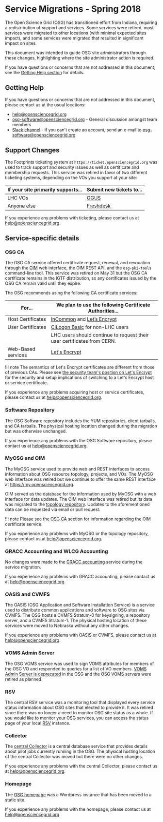 Service Migrations - Spring 2018
================================

The Open Science Grid (OSG) has transitioned effort from Indiana, requiring a redistribution of support and services.
Some services were retired, most services were migrated to other locations (with minimal expected sites impact),
and some services were migrated that resulted in significant impact on sites.

This document was intended to guide OSG site administrators through these changes, highlighting where the site
administrator action is required.

If you have questions or concerns that are not addressed in this document, see the [Getting Help section](#getting-help)
for details.

Getting Help
------------

If you have questions or concerns that are not addressed in this document, please contact us at the usual locations:

-  [help@opensciencegrid.org](mailto:help@opensciencegrid.org)
-  [osg-software@opensciencegrid.org](mailto:osg-software@opensciencegrid.org) - General discussion amongst team members
-  [Slack channel](https://opensciencegrid.slack.com/messages/osg-software) - if you can't create an account, 
   send an e-mail to [osg-software@opensciencegrid.org](mailto:osg-software@opensciencegrid.org)

Support Changes
---------------

The Footprints ticketing system at `https://ticket.opensciencegrid.org` was used to track support and security issues as
well as certificate and membership requests.
This service was retired in favor of two different ticketing systems, depending on the VOs you support at your site:

| If your site primarily supports... | Submit new tickets to...                         |
|------------------------------------|--------------------------------------------------|
| LHC VOs                            | [GGUS](https://ggus.eu)                          |
| Anyone else                        | [Freshdesk](https://support.opensciencegrid.org) |

If you experience any problems with ticketing, please contact us at
[help@opensciencegrid.org](mailto:help@opensciencegrid.org).

Service-specific details
------------------------

### OSG CA ###

The OSG CA service offered certificate request, renewal, and revocation through the [OIM](#myosg-and-oim) web interface, 
the OIM REST API, and the `osg-pki-tools` command-line tool.
This service was retired on May 31 but the OSG CA certificate remains in the IGTF distribution, so any certificates
issued by the OSG CA remain valid until they expire.

The OSG recommends using the following CA certificate services:

| For...             | We plan to use the following Certificate Authorities...                             |
|--------------------|-------------------------------------------------------------------------------------|
| Host  Certificates | [InCommon](https://www.incommon.org/) and [Let’s Encrypt](https://letsencrypt.org/) |
| User Certificates  | [CILogon Basic](https://cilogon.org/) for non-LHC users                             |
|                    | LHC users should continue to request their user certificates from CERN.             |
| Web-Based services | [Let's Encrypt](https://letsencrypt.org)                                            |

!!! note
    The semantics of Let's Encrypt certificates are different from those of previous CAs.
    Please see
    [the security team's position on Let's Encrypt](https://www.opensciencegrid.org/security/LetsEncryptOSGCAbundle/)
    for the security and setup implications of switching to a Let's Encrypt host or service certificate.

If you experience any problems acquiring host or service certificates, please contact us at
[help@opensciencegrid.org](mailto:help@opensciencegrid.org).


### Software Repository ###

The OSG Software repository includes the YUM repositories, client tarballs, and CA tarballs.
The physical hosting location changed during the migration but was otherwise unchanged.

If you experience any problems with the OSG Software repository, please contact us at
[help@opensciencegrid.org](mailto:help@opensciencegrid.org).

### MyOSG and OIM ###

The MyOSG service used to provide web and REST interfaces to access information about OSG resource topology, projects,
and VOs.
The MyOSG web interface was retired but we continue to offer the same REST interface at <https://my.opensciencegrid.org>.

OIM served as the database for the information used by MyOSG with a web
interface for data updates.
The OIM web interface was retired but its data was migrated to the [topology repository](https://github.com/opensciencegrid/topology/).
Updates to the aforementioned data can be requested via email or pull request.

!!! note
    Please see the [OSG CA](#osg-ca) section for information regarding the OIM certificate service.

If you experience any problems with MyOSG or the topology repository, please contact us at
[help@opensciencegrid.org](mailto:help@opensciencegrid.org).

### GRACC Accounting and WLCG Accounting ###

No changes were made to the [GRACC accounting](https://gracc.opensciencegrid.org/dashboard/db/gracc-home?orgId=1)
service during the service migration.

If you experience any problems with GRACC accounting, please contact us at
[help@opensciencegrid.org](mailto:help@opensciencegrid.org).

### OASIS and CVMFS ###

The OASIS (OSG Application and Software Installation Service) is a service used to distribute common applications and
software to OSG sites via CVMFS.
The OSG hosts a CVMFS Stratum-0 for keysigning, a repository server, and a CVMFS Stratum-1.
The physical hosting location of these services were moved to Nebraska without any other changes.

If you experience any problems with OASIS or CVMFS, please contact us at
[help@opensciencegrid.org](mailto:help@opensciencegrid.org).

### VOMS Admin Server ###

The OSG VOMS service was used to sign VOMS attributes for members of the OSG VO and responded to queries for a list of
VO members.
[VOMS Admin Server is deprecated](../policy/voms-admin-retire.md) in the OSG and the OSG VOMS servers were retired as planned.

### RSV ###

The central RSV service was a monitoring tool that displayed every service status information about OSG sites that
elected to provide it.
It was retired since there was no longer a need to monitor OSG site status as a whole.
If you would like to monitor your OSG services, you can access the status page of your local
[RSV](https://www.opensciencegrid.org/docs/monitoring/install-rsv/) instance.

### Collector ###

The [central Collector](http://collector.opensciencegrid.org/) is a central database service that provides details about
pilot jobs currently running in the OSG.
The physical hosting location of the central Collector was moved but there were no other changes.

If you experience any problems with the central Collector, please contact us at
[help@opensciencegrid.org](mailto:help@opensciencegrid.org).

### Homepage ###

The [OSG homepage](https://opensciencegrid.org) was a Wordpress instance that has been moved to a static site.

If you experience any problems with the homepage, please contact us at
[help@opensciencegrid.org](mailto:help@opensciencegrid.org).
